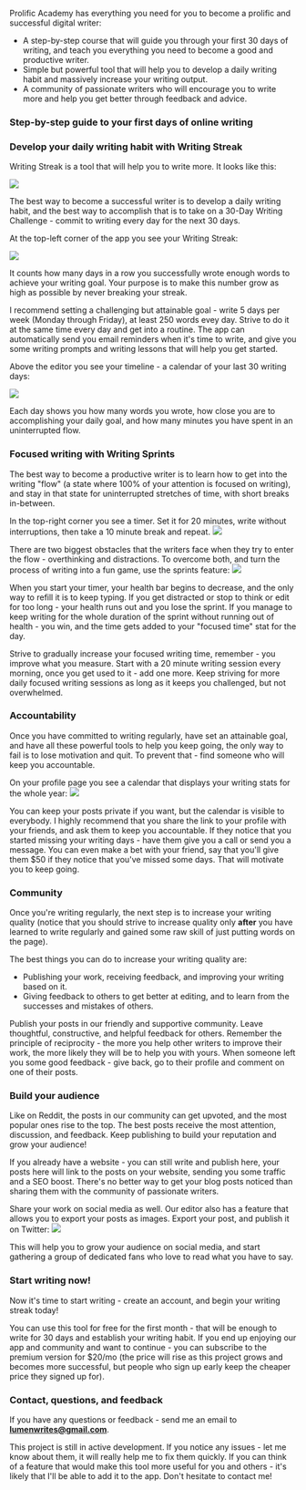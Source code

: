 Prolific Academy has everything you need for you to become a prolific and successful digital writer:
- A step-by-step course that will guide you through your first 30 days of writing, and teach you everything you need to become a good and productive writer.
- Simple but powerful tool that will help you to develop a daily writing habit and massively increase your writing output.
- A community of passionate writers who will encourage you to write more and help you get better through feedback and advice.

### Step-by-step guide to your first days of online writing

### Develop your daily writing habit with Writing Streak
Writing Streak is a tool that will help you to write more. It looks like this:

![](/landing/full-editor.png)

The best way to become a successful writer is to develop a daily writing habit, and the best way to accomplish that is to take on a 30-Day Writing Challenge - commit to writing every day for the next 30 days.

At the top-left corner of the app you see your Writing Streak:

![](/landing/writing-streak.png)

It counts how many days in a row you successfully wrote enough words to achieve your writing goal. Your purpose is to make this number grow as high as possible by never breaking your streak.

I recommend setting a challenging but attainable goal - write 5 days per week (Monday through Friday), at least 250 words evey day. Strive to do it at the same time every day and get into a routine. The app can automatically send you email reminders when it's time to write, and give you some writing prompts and writing lessons that will help you get started.

Above the editor you see your timeline - a calendar of your last 30 writing days:

![](/landing/writing-day.png)

Each day shows you how many words you wrote, how close you are to accomplishing your daily goal, and how many minutes you have spent in an uninterrupted flow.

### Focused writing with Writing Sprints
The best way to become a productive writer is to learn how to get into the writing "flow" (a state where 100% of your attention is focused on writing), and stay in that state for uninterrupted stretches of time, with short breaks in-between.

In the top-right corner you see a timer. Set it for 20 minutes, write without interruptions, then take a 10 minute break and repeat.
![](/landing/timer.png)

There are two biggest obstacles that the writers face when they try to enter the flow - overthinking and distractions. To overcome both, and turn the process of writing into a fun game, use the sprints feature:
![](/landing/healthbar.png)

When you start your timer, your health bar begins to decrease, and the only way to refill it is to keep typing. If you get distracted or stop to think or edit for too long - your health runs out and you lose the sprint. If you manage to keep writing for the whole duration of the sprint without running out of health - you win, and the time gets added to your "focused time" stat for the day.

Strive to gradually increase your focused writing time, remember - you improve what you measure. Start with a 20 minute writing session every morning, once you get used to it - add one more. Keep striving for more daily focused writing sessions as long as it keeps you challenged, but not overwhelmed.

### Accountability
Once you have committed to writing regularly, have set an attainable goal, and have all these powerful tools to help you keep going, the only way to fail is to lose motivation and quit. To prevent that - find someone who will keep you accountable.

On your profile page you see a calendar that displays your writing stats for the whole year:
![](/landing/profile.png)

You can keep your posts private if you want, but the calendar is visible to everybody. I highly recommend that you share the link to your profile with your friends, and ask them to keep you accountable. If they notice that you started missing your writing days - have them give you a call or send you a message. You can even make a bet with your friend, say that you'll give them $50 if they notice that you've missed some days. That will motivate you to keep going.

### Community
Once you're writing regularly, the next step is to increase your writing quality (notice that you should strive to increase quality only **after** you have learned to write regularly and gained some raw skill of just putting words on the page).

The best things you can do to increase your writing quality are:
- Publishing your work, receiving feedback, and improving your writing based on it.
- Giving feedback to others to get better at editing, and to learn from the successes and mistakes of others.

Publish your posts in our friendly and supportive community. Leave thoughtful, constructive, and helpful feedback for others. Remember the principle of reciprocity - the more you help other writers to improve their work, the more likely they will be to help you with yours. When someone left you some good feedback - give back, go to their profile and comment on one of their posts.

<!--
Once you're done writing your post, you can share it with our friendly and supportive community, who will give you advice, feedback, and encouragement.
-->


### Build your audience
Like on Reddit, the posts in our community can get upvoted, and the most popular ones rise to the top. The best posts receive the most attention, discussion, and feedback. Keep publishing to build your reputation and grow your audience!

If you already have a website - you can still write and publish here, your posts here will link to the posts on your website, sending you some traffic and a SEO boost. There's no better way to get your blog posts noticed than sharing them with the community of passionate writers.

Share your work on social media as well. Our editor also has a feature that allows you to export your posts as images. Export your post, and publish it on Twitter:
![](/landing/tweet.png)

This will help you to grow your audience on social media, and start gathering a group of dedicated fans who love to read what you have to say.

### Start writing now!
Now it's time to start writing - create an account, and begin your writing streak today!

You can use this tool for free for the first month - that will be enough to write for 30 days and establish your writing habit. If you end up enjoying our app and community and want to continue - you can subscribe to the premium version for $20/mo (the price will rise as this project grows and becomes more successful, but people who sign up early keep the cheaper price they signed up for).

### Contact, questions, and feedback
If you have any questions or feedback - send me an email to **lumenwrites@gmail.com**. 

This project is still in active development. If you notice any issues - let me know about them, it will really help me to fix them quickly. If you can think of a feature that would make this tool more useful for you and others - it's likely that I'll be able to add it to the app. Don't hesitate to contact me!